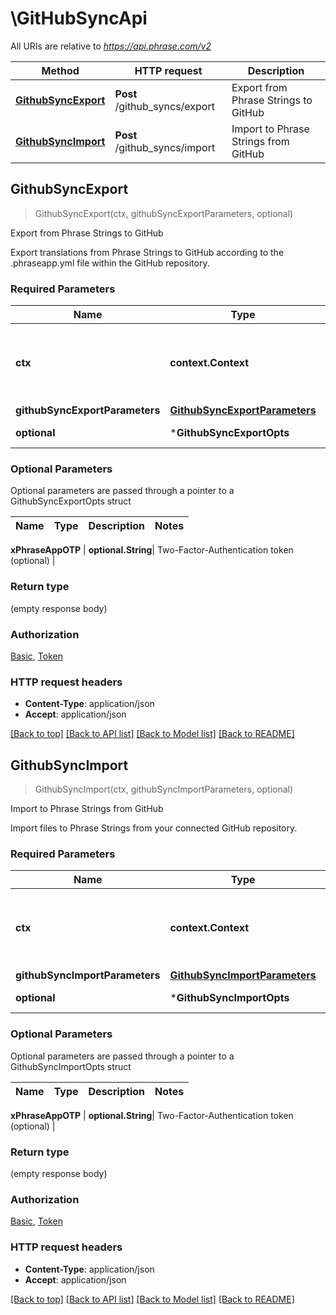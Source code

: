 # \GitHubSyncApi

All URIs are relative to *https://api.phrase.com/v2*

Method | HTTP request | Description
------------- | ------------- | -------------
[**GithubSyncExport**](GitHubSyncApi.md#GithubSyncExport) | **Post** /github_syncs/export | Export from Phrase Strings to GitHub
[**GithubSyncImport**](GitHubSyncApi.md#GithubSyncImport) | **Post** /github_syncs/import | Import to Phrase Strings from GitHub



## GithubSyncExport

> GithubSyncExport(ctx, githubSyncExportParameters, optional)

Export from Phrase Strings to GitHub

Export translations from Phrase Strings to GitHub according to the .phraseapp.yml file within the GitHub repository.

### Required Parameters


Name | Type | Description  | Notes
------------- | ------------- | ------------- | -------------
**ctx** | **context.Context** | context for authentication, logging, cancellation, deadlines, tracing, etc.
**githubSyncExportParameters** | [**GithubSyncExportParameters**](GithubSyncExportParameters.md)|  | 
 **optional** | ***GithubSyncExportOpts** | optional parameters | nil if no parameters

### Optional Parameters

Optional parameters are passed through a pointer to a GithubSyncExportOpts struct


Name | Type | Description  | Notes
------------- | ------------- | ------------- | -------------

 **xPhraseAppOTP** | **optional.String**| Two-Factor-Authentication token (optional) | 

### Return type

 (empty response body)

### Authorization

[Basic](../README.md#Basic), [Token](../README.md#Token)

### HTTP request headers

- **Content-Type**: application/json
- **Accept**: application/json

[[Back to top]](#) [[Back to API list]](../README.md#documentation-for-api-endpoints)
[[Back to Model list]](../README.md#documentation-for-models)
[[Back to README]](../README.md)


## GithubSyncImport

> GithubSyncImport(ctx, githubSyncImportParameters, optional)

Import to Phrase Strings from GitHub

Import files to Phrase Strings from your connected GitHub repository.

### Required Parameters


Name | Type | Description  | Notes
------------- | ------------- | ------------- | -------------
**ctx** | **context.Context** | context for authentication, logging, cancellation, deadlines, tracing, etc.
**githubSyncImportParameters** | [**GithubSyncImportParameters**](GithubSyncImportParameters.md)|  | 
 **optional** | ***GithubSyncImportOpts** | optional parameters | nil if no parameters

### Optional Parameters

Optional parameters are passed through a pointer to a GithubSyncImportOpts struct


Name | Type | Description  | Notes
------------- | ------------- | ------------- | -------------

 **xPhraseAppOTP** | **optional.String**| Two-Factor-Authentication token (optional) | 

### Return type

 (empty response body)

### Authorization

[Basic](../README.md#Basic), [Token](../README.md#Token)

### HTTP request headers

- **Content-Type**: application/json
- **Accept**: application/json

[[Back to top]](#) [[Back to API list]](../README.md#documentation-for-api-endpoints)
[[Back to Model list]](../README.md#documentation-for-models)
[[Back to README]](../README.md)

